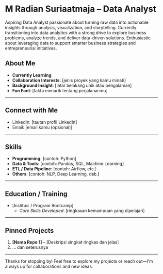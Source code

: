 # M Radian Suriaatmaja – Data Analyst

Aspiring Data Analyst passionate about turning raw data into actionable insights through analysis, visualization, and storytelling. Currently transitioning into data analytics with a strong drive to explore business problems, analyze trends, and deliver data-driven solutions. Enthusiastic about leveraging data to support smarter business strategies and entrepreneurial initiatives.

## About Me
- **Currently Learning**
- **Collaboration Interests**: [jenis proyek yang kamu minati]
- **Background Insight**: [latar belakang unik atau pengalaman]
- **Fun Fact**: [fakta menarik tentang perjalananmu]

---

## Connect with Me
- LinkedIn: [tautan profil LinkedIn]
- Email: [email kamu (opsional)]

---

## Skills
- **Programming**: [contoh: Python]
- **Data & Tools**: [contoh: Pandas, SQL, Machine Learning]
- **ETL / Data Pipeline**: [contoh: Airflow, etc.]
- **Others**: [contoh: NLP, Deep Learning, dsb.]

---

## Education / Training
- [Institusi / Program Bootcamp]
  - *Core Skills Developed*: [ringkasan kemampuan yang dipelajari]

---

## Pinned Projects
1. **[Nama Repo 1]** – [Deskripsi singkat ringkas dan jelas]
2. ... dan seterusnya

---

Thanks for stopping by! Feel free to explore my projects or reach out—I'm always up for collaborations and new ideas.
